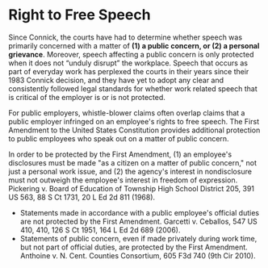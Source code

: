 # Right to Free Speech

Since Connick, the courts have had to determine whether speech was primarily concerned with a matter of **\(1\) a public concern, or \(2\) a personal grievance**. Moreover, speech affecting a public concern is only protected when it does not “unduly disrupt” the workplace. Speech that occurs as part of everyday work has perplexed the courts in their years since their 1983 Connick decision, and they have yet to adopt any clear and consistently followed legal standards for whether work related speech that is critical of the employer is or is not protected.

For public employers, whistle-blower claims often overlap claims that a public employer infringed on an employee's rights to free speech. The First Amendment to the United States Constitution provides additional protection to public employees who speak out on a matter of public concern.

In order to be protected by the First Amendment, \(1\) an employee's disclosures must be made "as a citizen on a matter of public concern," not just a personal work issue, and \(2\) the agency's interest in nondisclosure must not outweigh the employee's interest in freedom of expression. Pickering v. Board of Education of Township High School District 205, 391 US 563, 88 S Ct 1731, 20 L Ed 2d 811 \(1968\).

* Statements made in accordance with a public employee's official duties are not protected by the First Amendment. Garcetti v. Ceballos, 547 US 410, 410, 126 S Ct 1951, 164 L Ed 2d 689 \(2006\).
* Statements of public concern, even if made privately during work time, but not part of official duties, are protected by the First Amendment. Anthoine v. N. Cent. Counties Consortium, 605 F3d 740 \(9th Cir 2010\).

